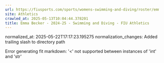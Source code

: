 ```yaml
---
url: https://fiusports.com/sports/womens-swimming-and-diving/roster/emma-becker/12831/
site: Athletics
crawled_at: 2025-05-13T10:04:44.378201
title: Emma Becker - 2024-25 - Swimming and Diving - FIU Athletics
---
```

normalized_at: 2025-05-22T17:17:23.195275
normalization_changes: Added trailing slash to directory path

Error generating fit markdown: '<' not supported between instances of 'int' and 'str'